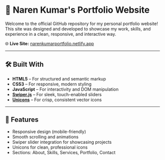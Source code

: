 # 💼 Naren Kumar's Portfolio Website

Welcome to the official GitHub repository for my personal portfolio website!  
This site was designed and developed to showcase my work, skills, and experience in a clean, responsive, and interactive way.

🌐 **Live Site:** [narenkumarportfolio.netlify.app](https://narenkumarportfolio.netlify.app/)

---

## 🛠️ Built With

- **HTML5** – For structured and semantic markup  
- **CSS3** – For responsive, modern styling  
- **JavaScript** – For interactivity and DOM manipulation  
- **[Swiper.js](https://swiperjs.com/)** – For sleek, touch-enabled sliders  
- **[Unicons](https://iconscout.com/unicons)** – For crisp, consistent vector icons

---

## 📸 Features

- Responsive design (mobile-friendly)
- Smooth scrolling and animations
- Swiper slider integration for showcasing projects
- Unicons for clean, professional icons
- Sections: About, Skills, Services, Portfolio, Contact
